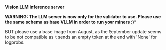 **Vision LLM inference server**

**WARNING: The LLM server is now only for the validator to use. Please use the same schema as base VLLM
in order to run your miners :)***


BUT please use a base image from August, as the September update seems to be not compatible as it sends an empty token
at the end with 'None' for logprobs.

